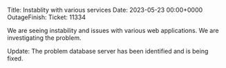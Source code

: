 Title: Instablity with various services
Date: 2023-05-23 00:00+0000
OutageFinish:
Ticket: 11334

We are seeing instability and issues with various web applications.
We are investigating the problem.

Update: The problem database server has been identified and is being fixed.
